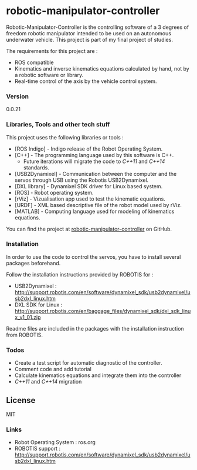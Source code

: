 # robotic-manipulator-controller

Robotic-Manipulator-Controller is the controlling software of a 3 degrees of freedom robotic manipulator intended to be used on an autonomous underwater vehicle. This project is part of my final project of studies. 

The requirements for this project are : 

  - ROS compatible
  - Kinematics and inverse kinematics equations calculated by hand, not by a robotic software or library.
  - Real-time control of the axis by the vehicle control system.


### Version
0.0.21

### Libraries, Tools and other tech stuff

This project uses the following libraries or tools : 

* [ROS Indigo] - Indigo release of the Robot Operating System. 
* [C++] - The programming language used by this software is C++. 
    * Future iterations will migrate the code to *C++11* and *C++14* standards.
* [USB2Dynamixel] - Communication between the computer and the servos through USB using the Robotis USB2Dynamixel.
* [DXL library] - Dynamixel SDK driver for Linux based system.
* [ROS] - Robot operating system.
* [rViz] - Vizualisation app used to test the kinematic equations.
* [URDF] - XML based descriptive file of the robot model used by rViz.
* [MATLAB] - Computing language used for modeling of kinematics equations.

You can find the project at [robotic-manipulator-controller](https://github.com/kritchie/robotic-manipulator-controller) on GitHub.

### Installation

In order to use the code to control the servos, you have to install several packages beforehand.  

Follow the installation instructions provided by ROBOTIS for :

* USB2Dynamixel : 
http://support.robotis.com/en/software/dynamixel_sdk/usb2dynamixel/usb2dxl_linux.htm
* DXL SDK for Linux : http://support.robotis.com/en/baggage_files/dynamixel_sdk/dxl_sdk_linux_v1_01.zip

Readme files are included in the packages with the installation instruction from ROBOTIS.

### Todos

 - Create a test script for automatic diagnostic of the controller.
 - Comment code and add tutorial
 - Calculate kinematics equations and integrate them into the controller
 - *C++11* and *C++14* migration

License
----
MIT

### Links
* Robot Operating System : ros.org
* ROBOTIS support : http://support.robotis.com/en/software/dynamixel_sdk/usb2dynamixel/usb2dxl_linux.htm
